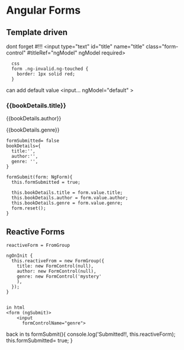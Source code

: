 # Angular Forms


## Template driven


dont forget #!!!
    <input
      type="text"
      id="title"
      name="title"
      class="form-control"
      #titleRef="ngModel"
      ngModel
      required>


      css
      form .ng-invalid.ng-touched {
        border: 1px solid red;
      }

can add default value
  <input...
    ngModel="default"
    >

  <div class="row">
    <h3>{{bookDetails.title}}</h3>
    <p>{{bookDetails.author}}</p>
    <p>{{bookDetails.genre}}</p>



    formSubmitted= false
    bookDetails={
      title:'',
      author:'',
      genre: '',
    }

    formSubmit(form: NgForm){
      this.formSubmitted = true;

      this.bookDetails.title = form.value.title;
      this.bookDetails.author = form.value.author;
      this.bookDetails.genre = form.value.genre;
      form.reset();
    }


## Reactive Forms

    reactiveForm = FromGroup

    ngOnInit {
      this.reactiveFrom = new FormGroup({
        title: new FormControl(null),
        author: new FormControl(null),
        genre: new FormControl('mystery'
        ),
      });
    }


    in html 
    <form (ngSubmit)>
        <input
          formControlName="genre">


  back in ts
      formSubmit(){
        console.log('Submitted!!, this.reactiveForm);
        this.formSubmitted= true;
      }
